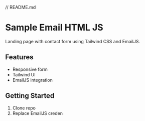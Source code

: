 // README.md
# Sample Email HTML JS

Landing page with contact form using Tailwind CSS and EmailJS.

## Features
- Responsive form
- Tailwind UI
- EmailJS integration

## Getting Started
1. Clone repo
2. Replace EmailJS creden
